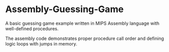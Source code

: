 # Assembly-Guessing-Game
A basic guessing game example written in MIPS Assembly language with well-defined procedures.

The assembly code demonstrates proper procedure call order and defining logic loops with jumps in memory. 
